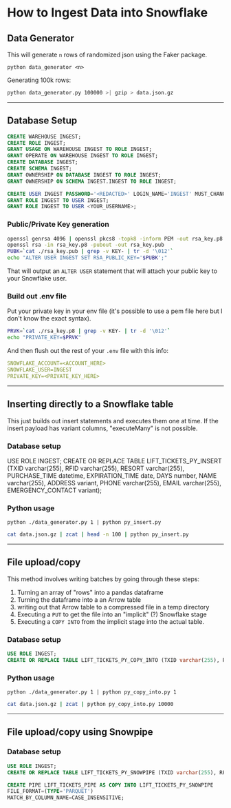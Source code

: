 # How to Ingest Data into Snowflake


## Data Generator

This will generate `n` rows of randomized json using the Faker package.

`python data_generator <n>`

Generating 100k rows:

```bash
python data_generator.py 100000 >| gzip > data.json.gz
```

---

## Database Setup

```sql
CREATE WAREHOUSE INGEST;
CREATE ROLE INGEST;
GRANT USAGE ON WAREHOUSE INGEST TO ROLE INGEST;
GRANT OPERATE ON WAREHOUSE INGEST TO ROLE INGEST;
CREATE DATABASE INGEST;
CREATE SCHEMA INGEST;
GRANT OWNERSHIP ON DATABASE INGEST TO ROLE INGEST;
GRANT OWNERSHIP ON SCHEMA INGEST.INGEST TO ROLE INGEST;

CREATE USER INGEST PASSWORD='<REDACTED>' LOGIN_NAME='INGEST' MUST_CHANGE_PASSWORD=FALSE, DISABLED=FALSE, DEFAULT_WAREHOUSE='INGEST', DEFAULT_NAMESPACE='INGEST.INGEST', DEFAULT_ROLE='INGEST';
GRANT ROLE INGEST TO USER INGEST;
GRANT ROLE INGEST TO USER <YOUR_USERNAME>;
```

### Public/Private Key generation

```bash
openssl genrsa 4096 | openssl pkcs8 -topk8 -inform PEM -out rsa_key.p8 -nocrypt
openssl rsa -in rsa_key.p8 -pubout -out rsa_key.pub
PUBK=`cat ./rsa_key.pub | grep -v KEY- | tr -d '\012'`
echo "ALTER USER INGEST SET RSA_PUBLIC_KEY='$PUBK';"
```

That will output an `ALTER USER` statement that will attach your public key to your Snowflake user.

### Build out .env file

Put your private key in your env file (it's possible to use a pem file here but I don't know the exact syntax).

```bash
PRVK=`cat ./rsa_key.p8 | grep -v KEY- | tr -d '\012'`
echo "PRIVATE_KEY=$PRVK"
```

And then flush out the rest of your `.env` file with this info:

```yaml
SNOWFLAKE_ACCOUNT=<ACCOUNT_HERE>
SNOWFLAKE_USER=INGEST
PRIVATE_KEY=<PRIVATE_KEY_HERE>
```

---

## Inserting directly to a Snowflake table

This just builds out insert statements and executes them one at time.   If the insert payload has variant columns, "executeMany" is not possible.

### Database setup

USE ROLE INGEST;
CREATE OR REPLACE TABLE LIFT_TICKETS_PY_INSERT (TXID varchar(255), RFID varchar(255), RESORT varchar(255), PURCHASE_TIME datetime, EXPIRATION_TIME date, DAYS number, NAME varchar(255), ADDRESS variant, PHONE varchar(255), EMAIL varchar(255), EMERGENCY_CONTACT variant);


### Python usage

`python ./data_generator.py 1 | python py_insert.py`

```bash
cat data.json.gz | zcat | head -n 100 | python py_insert.py
```

---

## File upload/copy

This method involves writing batches by going through these steps:

1.  Turning an array of "rows" into a pandas dataframe
2.  Turning the dataframe into a an Arrow table
3.  writing out that Arrow table to a compressed file in a temp directory
4.  Executing a `PUT` to get the file into an "implicit" (?) Snowflake stage
5.  Executing a `COPY INTO` from the implicit stage into the actual table.

### Database setup

```sql
USE ROLE INGEST;
CREATE OR REPLACE TABLE LIFT_TICKETS_PY_COPY_INTO (TXID varchar(255), RFID varchar(255), RESORT varchar(255), PURCHASE_TIME datetime, EXPIRATION_TIME date, DAYS number, NAME varchar(255), ADDRESS variant, PHONE varchar(255), EMAIL varchar(255), EMERGENCY_CONTACT variant);
```


### Python usage

`python ./data_generator.py 1 | python py_copy_into.py 1`

```bash
cat data.json.gz | zcat | python py_copy_into.py 10000
```


---


## File upload/copy using Snowpipe



### Database setup

```sql
USE ROLE INGEST;
CREATE OR REPLACE TABLE LIFT_TICKETS_PY_SNOWPIPE (TXID varchar(255), RFID varchar(255), RESORT varchar(255), PURCHASE_TIME datetime, EXPIRATION_TIME date, DAYS number, NAME varchar(255), ADDRESS variant, PHONE varchar(255), EMAIL varchar(255), EMERGENCY_CONTACT variant);

CREATE PIPE LIFT_TICKETS_PIPE AS COPY INTO LIFT_TICKETS_PY_SNOWPIPE
FILE_FORMAT=(TYPE='PARQUET') 
MATCH_BY_COLUMN_NAME=CASE_INSENSITIVE;
```



